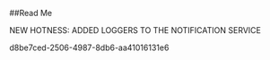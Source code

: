﻿##Read Me

NEW HOTNESS: ADDED LOGGERS TO THE NOTIFICATION SERVICE

d8be7ced-2506-4987-8db6-aa41016131e6
